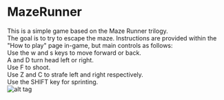 # MazeRunner
This is a simple game based on the Maze Runner trilogy.<br/>
The goal is to try to escape the maze. Instructions are provided within the "How to play" page in-game, but main controls as follows:<br/>
Use the w and s keys to move forward or back.<br/>
A and D turn head left or right.<br/>
Use F to shoot.<br/>
Use Z and C to strafe left and right respectively. <br/>
Use the SHIFT key for sprinting.<br/>
![alt tag](https://raw.githubusercontent.com/rjhunjhunwala/MazeRunner/master/Rendered.png)
